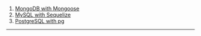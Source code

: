 1. [MongoDB with Mongoose](mongodb_mongoose.md)
2. [MySQL with Sequelize](mysql_sequelize.md)
3. [PostgreSQL with pg](postgresql_pg.md)
- - -
